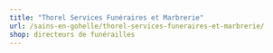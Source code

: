 ```yaml
---
title: "Thorel Services Funéraires et Marbrerie"
url: /sains-en-gohelle/thorel-services-funeraires-et-marbrerie/
shop: directeurs de funérailles
---
```

